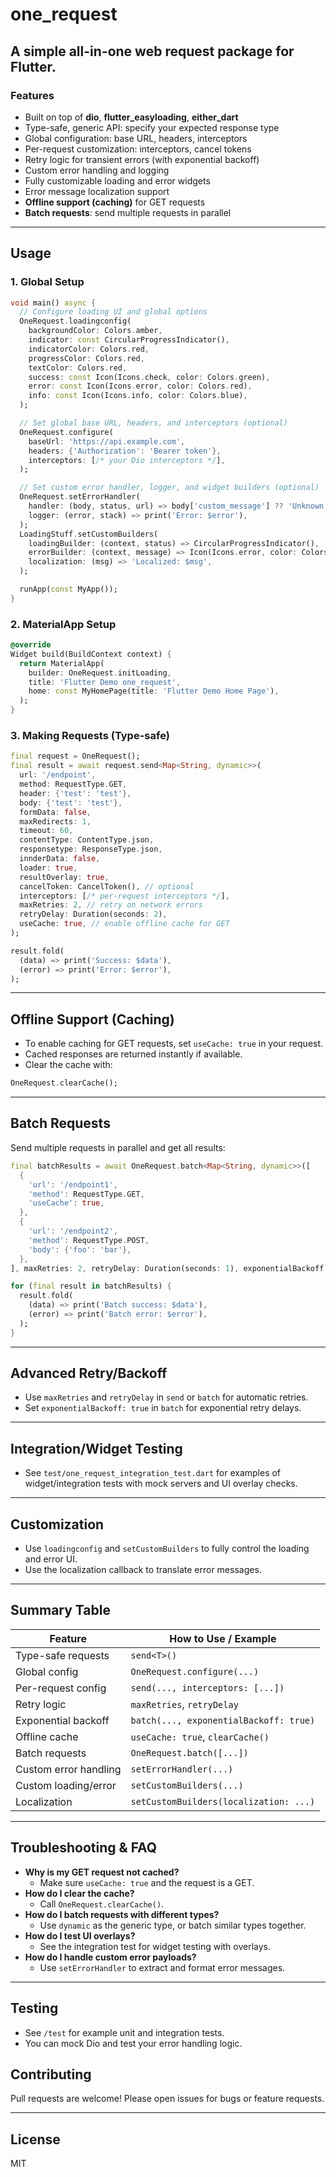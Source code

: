 <!--
This README describes the package. If you publish this package to pub.dev,
this README's contents appear on the landing page for your package.

For information about how to write a good package README, see the guide for
[writing package pages](https://dart.dev/guides/libraries/writing-package-pages).

For general information about developing packages, see the Dart guide for
[creating packages](https://dart.dev/guides/libraries/create-library-packages)
and the Flutter guide for
[developing packages and plugins](https://flutter.dev/developing-packages).
-->

# one_request

## A simple all-in-one web request package for Flutter.

### Features
- Built on top of **dio**, **flutter_easyloading**, **either_dart**
- Type-safe, generic API: specify your expected response type
- Global configuration: base URL, headers, interceptors
- Per-request customization: interceptors, cancel tokens
- Retry logic for transient errors (with exponential backoff)
- Custom error handling and logging
- Fully customizable loading and error widgets
- Error message localization support
- **Offline support (caching)** for GET requests
- **Batch requests**: send multiple requests in parallel

---

## Usage

### 1. Global Setup

```dart
void main() async {
  // Configure loading UI and global options
  OneRequest.loadingconfig(
    backgroundColor: Colors.amber,
    indicator: const CircularProgressIndicator(),
    indicatorColor: Colors.red,
    progressColor: Colors.red,
    textColor: Colors.red,
    success: const Icon(Icons.check, color: Colors.green),
    error: const Icon(Icons.error, color: Colors.red),
    info: const Icon(Icons.info, color: Colors.blue),
  );

  // Set global base URL, headers, and interceptors (optional)
  OneRequest.configure(
    baseUrl: 'https://api.example.com',
    headers: {'Authorization': 'Bearer token'},
    interceptors: [/* your Dio interceptors */],
  );

  // Set custom error handler, logger, and widget builders (optional)
  OneRequest.setErrorHandler(
    handler: (body, status, url) => body['custom_message'] ?? 'Unknown error',
    logger: (error, stack) => print('Error: $error'),
  );
  LoadingStuff.setCustomBuilders(
    loadingBuilder: (context, status) => CircularProgressIndicator(),
    errorBuilder: (context, message) => Icon(Icons.error, color: Colors.red),
    localization: (msg) => 'Localized: $msg',
  );

  runApp(const MyApp());
}
```

### 2. MaterialApp Setup

```dart
@override
Widget build(BuildContext context) {
  return MaterialApp(
    builder: OneRequest.initLoading,
    title: 'Flutter Demo one_request',
    home: const MyHomePage(title: 'Flutter Demo Home Page'),
  );
}
```

### 3. Making Requests (Type-safe)

```dart
final request = OneRequest();
final result = await request.send<Map<String, dynamic>>(
  url: '/endpoint',
  method: RequestType.GET,
  header: {'test': 'test'},
  body: {'test': 'test'},
  formData: false,
  maxRedirects: 1,
  timeout: 60,
  contentType: ContentType.json,
  responsetype: ResponseType.json,
  innderData: false,
  loader: true,
  resultOverlay: true,
  cancelToken: CancelToken(), // optional
  interceptors: [/* per-request interceptors */],
  maxRetries: 2, // retry on network errors
  retryDelay: Duration(seconds: 2),
  useCache: true, // enable offline cache for GET
);

result.fold(
  (data) => print('Success: $data'),
  (error) => print('Error: $error'),
);
```

---

## Offline Support (Caching)
- To enable caching for GET requests, set `useCache: true` in your request.
- Cached responses are returned instantly if available.
- Clear the cache with:
```dart
OneRequest.clearCache();
```

---

## Batch Requests
Send multiple requests in parallel and get all results:
```dart
final batchResults = await OneRequest.batch<Map<String, dynamic>>([
  {
    'url': '/endpoint1',
    'method': RequestType.GET,
    'useCache': true,
  },
  {
    'url': '/endpoint2',
    'method': RequestType.POST,
    'body': {'foo': 'bar'},
  },
], maxRetries: 2, retryDelay: Duration(seconds: 1), exponentialBackoff: true);

for (final result in batchResults) {
  result.fold(
    (data) => print('Batch success: $data'),
    (error) => print('Batch error: $error'),
  );
}
```

---

## Advanced Retry/Backoff
- Use `maxRetries` and `retryDelay` in `send` or `batch` for automatic retries.
- Set `exponentialBackoff: true` in `batch` for exponential retry delays.

---

## Integration/Widget Testing
- See `test/one_request_integration_test.dart` for examples of widget/integration tests with mock servers and UI overlay checks.

---

## Customization
- Use `loadingconfig` and `setCustomBuilders` to fully control the loading and error UI.
- Use the localization callback to translate error messages.

---

## Summary Table
| Feature                | How to Use / Example                      |
|------------------------|-------------------------------------------|
| Type-safe requests     | `send<T>()`                               |
| Global config          | `OneRequest.configure(...)`               |
| Per-request config     | `send(..., interceptors: [...])`          |
| Retry logic            | `maxRetries`, `retryDelay`                |
| Exponential backoff    | `batch(..., exponentialBackoff: true)`    |
| Offline cache          | `useCache: true`, `clearCache()`          |
| Batch requests         | `OneRequest.batch([...])`                 |
| Custom error handling  | `setErrorHandler(...)`                    |
| Custom loading/error   | `setCustomBuilders(...)`                   |
| Localization           | `setCustomBuilders(localization: ...)`    |

---

## Troubleshooting & FAQ
- **Why is my GET request not cached?**
  - Make sure `useCache: true` and the request is a GET.
- **How do I clear the cache?**
  - Call `OneRequest.clearCache()`.
- **How do I batch requests with different types?**
  - Use `dynamic` as the generic type, or batch similar types together.
- **How do I test UI overlays?**
  - See the integration test for widget testing with overlays.
- **How do I handle custom error payloads?**
  - Use `setErrorHandler` to extract and format error messages.

---

## Testing
- See `/test` for example unit and integration tests.
- You can mock Dio and test your error handling logic.

## Contributing
Pull requests are welcome! Please open issues for bugs or feature requests.

---

## License
MIT
